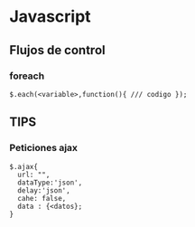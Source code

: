 # Javascript

## Flujos de control

### foreach

`
$.each(<variable>,function(){
 /// codigo
});
`

## TIPS

### Peticiones ajax

````
$.ajax{
  url: "",
  dataType:'json',
  delay:'json',
  cahe: false,
  data : {<datos};
}

````
